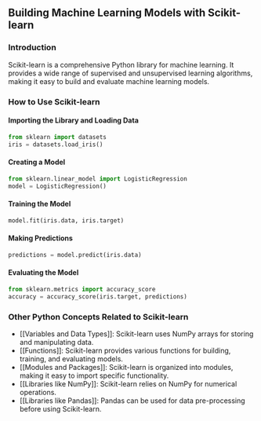 ## Building Machine Learning Models with Scikit-learn

### Introduction
Scikit-learn is a comprehensive Python library for machine learning. It provides a wide range of supervised and unsupervised learning algorithms, making it easy to build and evaluate machine learning models.

### How to Use Scikit-learn

#### Importing the Library and Loading Data
```python
from sklearn import datasets
iris = datasets.load_iris()
```

#### Creating a Model
```python
from sklearn.linear_model import LogisticRegression
model = LogisticRegression()
```

#### Training the Model
```python
model.fit(iris.data, iris.target)
```

#### Making Predictions
```python
predictions = model.predict(iris.data)
```

#### Evaluating the Model
```python
from sklearn.metrics import accuracy_score
accuracy = accuracy_score(iris.target, predictions)
```

### Other Python Concepts Related to Scikit-learn

- [[Variables and Data Types]]: Scikit-learn uses NumPy arrays for storing and manipulating data.
- [[Functions]]: Scikit-learn provides various functions for building, training, and evaluating models.
- [[Modules and Packages]]: Scikit-learn is organized into modules, making it easy to import specific functionality.
- [[Libraries like NumPy]]: Scikit-learn relies on NumPy for numerical operations.
- [[Libraries like Pandas]]: Pandas can be used for data pre-processing before using Scikit-learn.